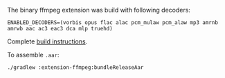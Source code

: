 The binary ffmpeg extension was build with following decoders:

```
ENABLED_DECODERS=(vorbis opus flac alac pcm_mulaw pcm_alaw mp3 amrnb amrwb aac ac3 eac3 dca mlp truehd)
```

Complete [build instructions](https://github.com/google/ExoPlayer/blob/r2.12.2/extensions/ffmpeg/README.md).

To assemble ``.aar``:

```
./gradlew :extension-ffmpeg:bundleReleaseAar
```
